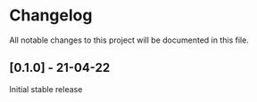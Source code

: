# Changelog

All notable changes to this project will be documented in this file.

## [0.1.0] - 21-04-22

Initial stable release